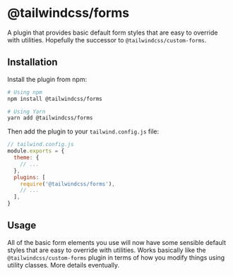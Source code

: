 # @tailwindcss/forms

A plugin that provides basic default form styles that are easy to override with utilities. Hopefully the successor to `@tailwindcss/custom-forms`.


## Installation

Install the plugin from npm:

```sh
# Using npm
npm install @tailwindcss/forms

# Using Yarn
yarn add @tailwindcss/forms
```

Then add the plugin to your `tailwind.config.js` file:

```js
// tailwind.config.js
module.exports = {
  theme: {
    // ...
  },
  plugins: [
    require('@tailwindcss/forms'),
    // ...
  ],
}
```

## Usage

All of the basic form elements you use will now have some sensible default styles that are easy to override with utilities. Works basically like the `@tailwindcss/custom-forms` plugin in terms of how you modify things using utility classes. More details eventually.